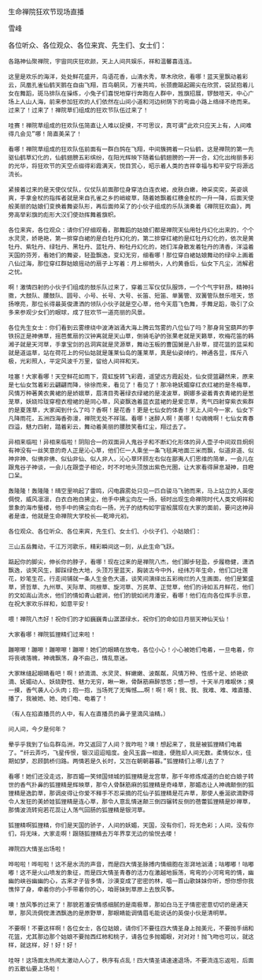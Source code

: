 生命禅院狂欢节现场直播

雪峰


各位听众、各位观众、各位来宾、先生们、女士们：

    各路神仙聚禅院，宇宙同庆狂欢颜，天上人间共娱乐，祥和温馨喜连连。

    这里是欢乐的海洋，处处鲜花盛开，鸟语花香，山清水秀，草木欣欣，看哪！蓝天里飘动着彩云，凤凰孔雀仙鹤天鹅在自由飞翔，百鸟朝凤，万雀共鸣，长颈鹿踮起踢尖在欣赏，袋鼠抱着儿女在舞蹈，斑马排队在操练，小兔子们喜悦地穿行奔跑在人群中，旌旗招展，锣鼓喧天，中心广场上人山人海，前来参加狂欢的人们依然在山间小道和河边树荫下的弯曲小路上络绎不绝而来。过来了！过来了！禅院草们组成的狂欢节队伍过来了！

    哇赛！禅院草组成的狂欢队伍简直让人难以捉摸，不可思议，真可谓“此欢只应天上有，人间难得几会见”哪！简直美呆了！

    看哪！禅院草组成的狂欢队伍前面有一群白鸽在飞翔，中间簇拥着一只仙鹤，这是禅院的第一先驱仙鹤草幻化的，仙鹤翅膀五彩缤纷，在阳光辉映下随着仙鹤翅膀的一开一合，幻化出绚丽多彩的光华，将狂欢节的天空点缀得彩霞满天，悦目赏心，昭示着人类的吉祥幸福与和平安宁将源远流长。

    紧接着过来的是天使仪仗队，仪仗队前面那位身穿洁白连衣裙，皮肤白嫩，神采奕奕，英姿飒爽，手拿金杖的指挥者就是来自孔雀之乡的峭峻草，随着她飘着红穗金杖的一升一降，后面天使般美丽的姑娘们变换着舞姿队形，再后面帅呆了的小伙子组成的乐队演奏着《禅院狂欢曲》，两旁高举彩旗的彪形大汉们使劲挥舞着旗帜。

    各位来宾，各位观众：请你们仔细观看，那舞蹈的姑娘们都是禅院天仙用牡丹幻化出来的，个个水灵灵，娇艳艳，第一排穿白裙的是白牡丹幻化的，第二排穿红裙的是红牡丹幻化的，依次是黄牡丹、紫牡丹、绿牡丹、黑牡丹、蓝牡丹、粉牡丹幻化的，她们浑身散发着牡丹的清香，洋溢着天国的芬芳，看她们的舞姿，轻盈飘逸，变幻无穷，细看哪！那位穿白裙姑娘舞动的绿伞上画着八仙过海，那位穿红群姑娘摇动的扇子上写着：月上柳梢头，人约黄昏后，仙女下凡尘，消解君之忧。

    啊！激情四射的小伙子们组成的鼓乐队过来了，穿着三军仪仗队服饰，一个个气宇轩昂，精神抖擞，大鼓队、腰鼓队、圆号、小号、长号、大号、长笛、短笛、单簧管、双簧管队鼓乐喧天，悠扬嘹亮，那位长得最英俊潇洒的领队小伙子就是空心草，他今天眉飞色舞，手舞足蹈，吸引了众多来参观少女们的眼球，成了狂欢节一道亮丽的风景。

    各位先生女士：你们看到云雾缭绕中波涛汹涌大海上腾云驾雾的八位仙了吗？那身背宝葫芦的李铁拐正是神佛草，摇芭蕉扇的汉钟离就是天山草，倒骑毛驴的张果老就是天籁草，吹梅花笛的韩湘子就是天河草，手拿宝剑的吕洞宾就是灵源草，舞动玉板的曹国舅是八卦草，提花篮的蓝采和就是道运草，站在荷花上的何仙姑就是蓬莱仙岛的蓬莱草，真是仙姿绰约，神通各显，挥斥八极，光彩照人，平定风波千万里，留给人间祥和天。

    哇塞！大家看哪！天空鲜花如雨下，霓虹旋转飞彩霞，遥望远方霞起处，仙女提篮翩然来，原来是七仙女驾着彩云翩翩而降，徐徐而来，看见了！看见了！那冷艳妩媚穿红衣红裙的是冬梅草，风情万种著黄衣黄裙的是娇娥草，眉清目秀著绿衣绿裙的是凌波草，婀娜多姿着青衣青裙的是葱茏草，妖娆玲珑穿橙衣橙裙的是同心草，风姿飘逸着蓝衣蓝裙的是爱恋草，秀气四射穿紫衣紫群的是夏莲草，大家闻到什么了吗？香啊！是花香！更是七仙女的体香！天上人间今一家，仙女下凡降雨花，五洲四海香弥漫，禅院无处不祥瑞。看哪！迷醉人啊！美哪！勾魂魄啊！七仙女青春四溢，魅力四射，踏着彩云，舞动着美丽的腰肢笑看红尘，翔过去了。

    异相来临啦！异相来临啦！阴阳合一的双面异人鬼谷子和不断幻化形体的异人壶子中间双目炯炯有神没有一丝笑意的奇人正是沁心草，他们仨一人乘坐一条飞毯离地面三米而飘，似道非道、似神非神、似佛非佛、似仙非仙、似人非人，沁心草环顾左右似在鄙夷人们思维的简单，一会儿在跟鬼谷子神谈，一会儿在跟壶子相论，时不时地头顶放出紫色光圈，让大家看得屏息凝神，目瞪口呆。

    轰隆隆！轰隆隆！晴空里响起了雷鸣，闪电霹雳处只见一匹白骏马飞驰而来，马上站立的人英俊倜傥，威风凛凛，白衣白袍白拂尘，他手中拂尘向左一扬，顿时出现生命禅院时代人类文明祥和景象的海市蜃楼，他手中的拂尘向右一扬，光子的结构如宇宙般展现在大家的面前，要问这神异者是谁，他就是生命禅院大学校长——乾坤元初。

    各位观众、各位听众、各位来宾，先生们、女士们、小伙子们、小姑娘们：

    三山五岳舞动，千江万河歌乐，精彩瞬间这一刻，从此生命飞跃。

    踮起你的脚尖，伸长你的脖子，看哪！现在过来的是禅院八杰，他们脚步轻盈，步履稳健，潇洒飘逸，谈笑风生，脚踩绿色大地，头顶万里蓝天，胸装古今中外，经纬万年生命，他们口吐莲花，妙笔生花，行走间铺就一条人生金色大道，谈笑间演绎出五彩绚烂的人生画面，他们是繁盛草，贤哲草、九州草、天际草、同根草、旋河草、万民草、正觉草，他们的诗如五月鲜花，他们的文如高山流水，他们的情如青山碧涧，他们的貌如闭月潘安，看哪！他们在向各位挥手示意，在祝大家欢乐祥和，如意平安！

    喂！禅院八杰好！祝你们的才如巍巍青山潺潺绿水，祝你们的命如日月丽天神仙天仙！

    大家看哪！禅院狐狸精们过来啦！

    蹦嚓嚓！蹦嚓！蹦嚓嚓！蹦嚓！她们的眼睛在放电，各位小心！小心被她们电着，一旦电着，你将丧魂落魄，神魂飘荡，身不由己，情乱意迷。

    大家眯缝起眼睛看吧！啊！娇滴滴、水灵灵、鲜嫩嫩、波粼粼，风情万种、性感十足、娇艳欲滴、妩媚动人、妖娆野性、魅力无穷，瞅一瞅，骨酥筋麻醉悠悠；想一想，十天半月难眠休；摸一摸，香气袭人心头肉；抱一抱，当场死了无悔憾……啊！啊！啊！我、我、我难、难、难直播、播了，我被她、她、她们电、电着了！

    （有人在掐直播员的人中，有人在直播员的鼻子里滴风油精。）

    问人间，今夕是何年？

    晕乎乎我到了仙岛群岛洲，咋又返回了人间？我咋啦？噢！想起来了，我是被狐狸精们电着了。“纤云弄巧，飞星传恨，银汉迢迢暗度。金风玉露一相逢，便胜却人间无数。柔情似水，佳期如梦，忍顾鹊桥归路。两情若是久长时，又岂在朝朝暮暮。”狐狸精们上哪儿去了？

    看哪！她们还没走远，那百媚一笑倾国倾城的狐狸精是龙宫草，那千年修炼成道的白蛇白娘子转世的香气扑鼻的狐狸精是辉映草，那令人骨酥筋麻的狐狸精是奇峰草，那媚态让人神魂颠倒的狐狸精是逸韵草，那调皮得让你爱不释手不忍采摘的花仙子狐狸精是花卉草，那使人垂涎欲滴野得令人发狂的美娇娃狐狸精是连心草，那令人意乱情迷颠三倒四辗转反侧的蓓蕾狐狸精是妙禅草，那情波流转宛若花蕊让人荡气回肠的狐狸精是银河草。

    狐狸精啊狐狸精，你们是天国的骄子，人间的妖媚，天国，没有你们，将无色彩；人间，没有你们，将无味，大家走啊！跟随狐狸精去万年界享无边的愉悦去喽！

    禅院四大情圣出场啦！

    哗啦啦！哗啦啦！这不是水流的声音，而是四大情圣脉搏内情细胞在澎湃地汹涌；咕嘟嘟！咕嘟嘟！这不是火山喷发的象征，而是四大情圣青春的活力在激越地振荡，弯弯的小河弯弯的情，幽幽的峡谷幽幽的心，古来才子皆多情，沙漠变成了密密的林，唱一首山歌妹妹你听，想你想你我憔悴了身，牵着你的小手带着你的心，咱哥妹到草原上去放风筝。

    噢！放风筝的过来了！那貌若潘安情感细腻的是南极草，那如白马王子情密密意切切的是通天草，那风流倜傥潇洒飘逸的是原野草，那眼睛能调情眉毛能说话的英俊小伙是清明草。

    不要啊！不要这样啊！各位女士，各位姑娘，请你们不要往四大情圣身上抛美元，不要抛手绢和花篮，尤其那边那个姑娘不要抛西红柿和桃子，请各位多抛媚眼，对对对！抛飞吻也可以，就这样，就这样，好！好！好！

    哇呀！这场面太热闹太激动人心了，秩序有点乱！四大情圣请速速退场，不要流连忘返啦，后面的五散仙要上场啦！



